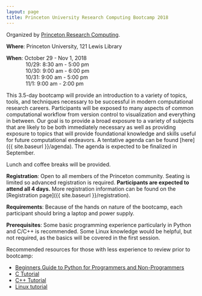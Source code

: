 ```yaml
---
layout: page
title: Princeton University Research Computing Bootcamp 2018
---
```


Organized by [Princeton Research Computing](https://www.princeton.edu/researchcomputing).

**Where**: Princeton University, 121 Lewis Library

**When**: October 29 - Nov 1, 2018  
&nbsp;&nbsp;&nbsp;&nbsp;&nbsp;&nbsp;&nbsp;&nbsp;&nbsp;&nbsp;&nbsp;&nbsp;          10/29: 8:30 am - 5:00 pm  
&nbsp;&nbsp;&nbsp;&nbsp;&nbsp;&nbsp;&nbsp;&nbsp;&nbsp;&nbsp;&nbsp;&nbsp;          10/30: 9:00 am - 6:00 pm  
&nbsp;&nbsp;&nbsp;&nbsp;&nbsp;&nbsp;&nbsp;&nbsp;&nbsp;&nbsp;&nbsp;&nbsp;          10/31: 9:00 am - 5:00 pm  
&nbsp;&nbsp;&nbsp;&nbsp;&nbsp;&nbsp;&nbsp;&nbsp;&nbsp;&nbsp;&nbsp;&nbsp;          11/1: 9:00 am - 2:00 pm  

This 3.5-day bootcamp will provide an introduction to a variety of topics, tools, and techniques necessary to be successful in modern computational research careers.  Participants will be exposed to many aspects of common computational workflow from version control to visualization and everything in between. Our goal is to provide a broad exposure to a variety of subjects that are likely to be both immediately necessary as well as providing exposure to topics that will provide foundational knowledge and skills useful for future computational endeavors. A tentative agenda can be found [here]({{ site.baseurl }}/agenda). The agenda is expected to be finalized in September.

Lunch and coffee breaks will be provided.

**Registration**: Open to all members of the Princeton community. Seating is limited so advanced registration is required. **Participants are expected to attend all 4 days.** More registration information can be found on the [Registration page]({{ site.baseurl }}/registration).

**Requirements**: Because of the hands on nature of the bootcamp, each participant should bring a laptop and power supply.  

**Prerequisites**: Some basic programming experience particularly in Python and C/C++ is recommended. Some Linux knowledge would be helpful, but not required, as the basics will be covered in the first session.

Recommended resources for those with less experience to review prior to bootcamp:

* [Beginners Guide to Python for Programmers and Non-Programmers](https://wiki.python.org/moin/BeginnersGuide)
* [C Tutorial](https://www.cprogramming.com/tutorial/c-tutorial.html)
* [C++ Tutorial](https://www.cprogramming.com/tutorial/c++-tutorial.html)
* [Linux tutorial](https://ryanstutorials.net/linuxtutorial)
